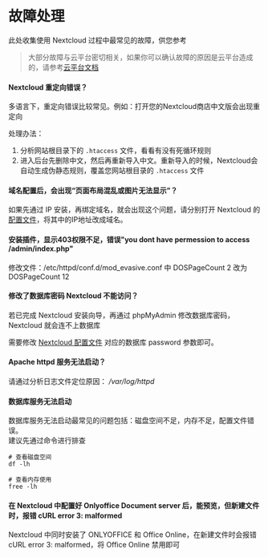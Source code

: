 # 故障处理

此处收集使用 Nextcloud 过程中最常见的故障，供您参考

> 大部分故障与云平台密切相关，如果你可以确认故障的原因是云平台造成的，请参考[云平台文档](https://support.websoft9.com/docs/faq/zh/tech-instance.html)

#### Nextcloud 重定向错误？

多语言下，重定向错误比较常见。例如：打开您的Nextcloud商店中文版会出现重定向

处理办法：
1. 分析网站根目录下的 `.htaccess` 文件，看看有没有死循环规则
2. 进入后台先删除中文，然后再重新导入中文。重新导入的时候，Nextcloud会自动生成伪静态规则，覆盖您网站根目录的 `.htaccess` 文件

####  域名配置后，会出现“页面布局混乱或图片无法显示”？

如果先通过 IP 安装，再绑定域名，就会出现这个问题，请分别打开 Nextcloud 的[配置文件](/zh/stack-components.html#nextcloud)，将其中的IP地址改成域名。

#### 安装插件，显示403权限不足，错误"you dont have permession to access /admin/index.php"

修改文件：/etc/httpd/conf.d/mod\_evasive.conf 中  DOSPageCount 2 改为 DOSPageCount 12

#### 修改了数据库密码 Nextcloud 不能访问？

若已完成 Nextcloud 安装向导，再通过 phpMyAdmin 修改数据库密码，Nextcloud 就会连不上数据库  

需要修改 [Nextcloud 配置文件](/zh/stack-components.html#nextcloud) 对应的数据库 password 参数即可。

#### Apache httpd 服务无法启动？

请通过分析日志文件定位原因： */var/log/httpd*

#### 数据库服务无法启动

数据库服务无法启动最常见的问题包括：磁盘空间不足，内存不足，配置文件错误。  
建议先通过命令进行排查  

```shell
# 查看磁盘空间
df -lh

# 查看内存使用
free -lh
```

#### 在 Nextcloud 中配置好 Onlyoffice Document server 后，能预览，但新建文件时，报错 cURL error 3: <url> malformed

Nextcloud 中同时安装了 ONLYOFFICE 和 Office Online，在新建文件时会报错 cURL error 3: <url> malformed，将 Office Online 禁用即可
